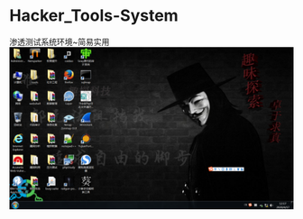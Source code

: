 # Hacker_Tools-System
渗透测试系统环境~简易实用
![image](https://github.com/Harveysn0w/Hacker_Tools-System/blob/master/hacker-tools.png)
